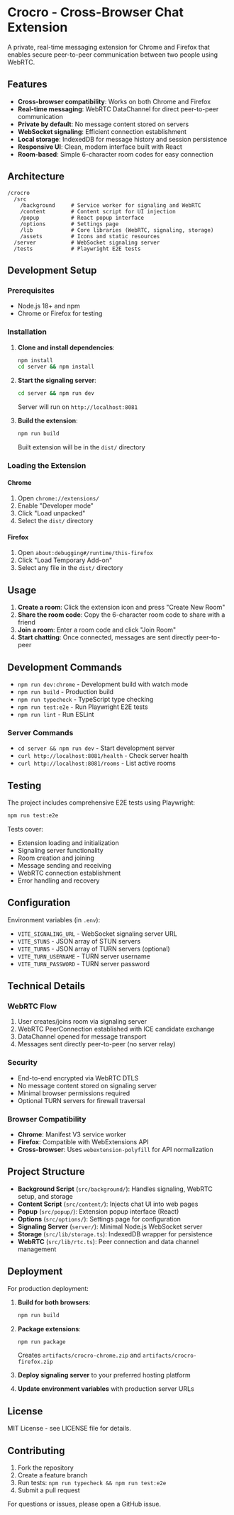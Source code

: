 # Crocro - Cross-Browser Chat Extension

A private, real-time messaging extension for Chrome and Firefox that enables secure peer-to-peer communication between two people using WebRTC.

## Features

- **Cross-browser compatibility**: Works on both Chrome and Firefox
- **Real-time messaging**: WebRTC DataChannel for direct peer-to-peer communication
- **Private by default**: No message content stored on servers
- **WebSocket signaling**: Efficient connection establishment
- **Local storage**: IndexedDB for message history and session persistence
- **Responsive UI**: Clean, modern interface built with React
- **Room-based**: Simple 6-character room codes for easy connection

## Architecture

```
/crocro
  /src
    /background     # Service worker for signaling and WebRTC
    /content        # Content script for UI injection
    /popup          # React popup interface
    /options        # Settings page
    /lib            # Core libraries (WebRTC, signaling, storage)
    /assets         # Icons and static resources
  /server           # WebSocket signaling server
  /tests            # Playwright E2E tests
```

## Development Setup

### Prerequisites

- Node.js 18+ and npm
- Chrome or Firefox for testing

### Installation

1. **Clone and install dependencies**:
   ```bash
   npm install
   cd server && npm install
   ```

2. **Start the signaling server**:
   ```bash
   cd server && npm run dev
   ```
   Server will run on `http://localhost:8081`

3. **Build the extension**:
   ```bash
   npm run build
   ```
   Built extension will be in the `dist/` directory

### Loading the Extension

#### Chrome
1. Open `chrome://extensions/`
2. Enable "Developer mode"
3. Click "Load unpacked"
4. Select the `dist/` directory

#### Firefox
1. Open `about:debugging#/runtime/this-firefox`
2. Click "Load Temporary Add-on"
3. Select any file in the `dist/` directory

## Usage

1. **Create a room**: Click the extension icon and press "Create New Room"
2. **Share the room code**: Copy the 6-character room code to share with a friend
3. **Join a room**: Enter a room code and click "Join Room"
4. **Start chatting**: Once connected, messages are sent directly peer-to-peer

## Development Commands

- `npm run dev:chrome` - Development build with watch mode
- `npm run build` - Production build
- `npm run typecheck` - TypeScript type checking
- `npm run test:e2e` - Run Playwright E2E tests
- `npm run lint` - Run ESLint

### Server Commands

- `cd server && npm run dev` - Start development server
- `curl http://localhost:8081/health` - Check server health
- `curl http://localhost:8081/rooms` - List active rooms

## Testing

The project includes comprehensive E2E tests using Playwright:

```bash
npm run test:e2e
```

Tests cover:
- Extension loading and initialization
- Signaling server functionality
- Room creation and joining
- Message sending and receiving
- WebRTC connection establishment
- Error handling and recovery

## Configuration

Environment variables (in `.env`):
- `VITE_SIGNALING_URL` - WebSocket signaling server URL
- `VITE_STUNS` - JSON array of STUN servers
- `VITE_TURNS` - JSON array of TURN servers (optional)
- `VITE_TURN_USERNAME` - TURN server username
- `VITE_TURN_PASSWORD` - TURN server password

## Technical Details

### WebRTC Flow
1. User creates/joins room via signaling server
2. WebRTC PeerConnection established with ICE candidate exchange
3. DataChannel opened for message transport
4. Messages sent directly peer-to-peer (no server relay)

### Security
- End-to-end encrypted via WebRTC DTLS
- No message content stored on signaling server
- Minimal browser permissions required
- Optional TURN servers for firewall traversal

### Browser Compatibility
- **Chrome**: Manifest V3 service worker
- **Firefox**: Compatible with WebExtensions API
- **Cross-browser**: Uses `webextension-polyfill` for API normalization

## Project Structure

- **Background Script** (`src/background/`): Handles signaling, WebRTC setup, and storage
- **Content Script** (`src/content/`): Injects chat UI into web pages
- **Popup** (`src/popup/`): Extension popup interface (React)
- **Options** (`src/options/`): Settings page for configuration
- **Signaling Server** (`server/`): Minimal Node.js WebSocket server
- **Storage** (`src/lib/storage.ts`): IndexedDB wrapper for persistence
- **WebRTC** (`src/lib/rtc.ts`): Peer connection and data channel management

## Deployment

For production deployment:

1. **Build for both browsers**:
   ```bash
   npm run build
   ```

2. **Package extensions**:
   ```bash
   npm run package
   ```
   Creates `artifacts/crocro-chrome.zip` and `artifacts/crocro-firefox.zip`

3. **Deploy signaling server** to your preferred hosting platform

4. **Update environment variables** with production server URLs

## License

MIT License - see LICENSE file for details.

## Contributing

1. Fork the repository
2. Create a feature branch
3. Run tests: `npm run typecheck && npm run test:e2e`
4. Submit a pull request

For questions or issues, please open a GitHub issue.